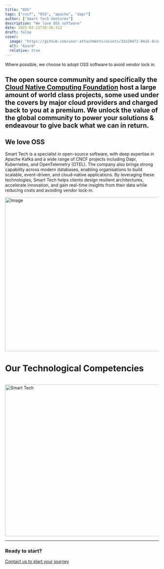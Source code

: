 ```yaml
---
title: "OSS"
tags: ["cncf", "OSS", "apache", "dapr"]
author: ["Smart Tech Ventures"]
description: "We love OSS software"
date: 2021-03-21T10:26:31Z
draft: false
cover:
  image: "https://github.com/user-attachments/assets/32e20472-04a5-4c1a-9463-453012b6b563"
  alt: "Azure"
  relative: true
---
```


Where possible, we choose to adopt OSS software to avoid vendor lock in.

## The open source community and specifically the [Cloud Native Computing Foundation](https://www.cncf.io/) host a large amount of world class projects, some used under the covers by major cloud providers and charged back to you at a premium. We unlock the value of the global community to power your solutions & endeavour to give back what we can in return.

## We love OSS

Smart Tech is a specialist in open-source software, with deep expertise in Apache Kafka and a wide range of CNCF projects including Dapr, Kubernetes, and OpenTelemetry (OTEL). The company also brings strong capability across modern databases, enabling organisations to build scalable, event-driven, and cloud-native applications. By leveraging these technologies, Smart Tech helps clients design resilient architectures, accelerate innovation, and gain real-time insights from their data while reducing costs and avoiding vendor lock-in.

<img width="1420" height="505" alt="Image" src="https://github.com/user-attachments/assets/32e20472-04a5-4c1a-9463-453012b6b563" />

# Our Technological Competencies

<br />
<img width="878" height="497" alt="Smart Tech" src="https://github.com/user-attachments/assets/0863a4fa-501b-46ff-8433-e7ee246ded48" />
<br />
<hr />

### Ready to start?

[Contact us to start your journey](https://smarttechventures.au/contact/)
